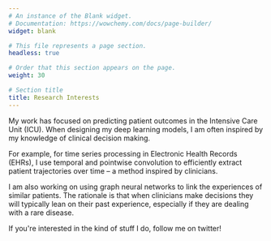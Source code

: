 ```yaml
---
# An instance of the Blank widget.
# Documentation: https://wowchemy.com/docs/page-builder/
widget: blank

# This file represents a page section.
headless: true

# Order that this section appears on the page.
weight: 30

# Section title
title: Research Interests
---
```


My work has focused on predicting patient outcomes in the Intensive Care Unit (ICU). When designing my deep learning models, I am often inspired by my knowledge of clinical decision making.

For example, for time series processing in Electronic Health Records (EHRs), I use temporal and pointwise convolution to efficiently extract patient trajectories over time – a method inspired by clinicians.

I am also working on using graph neural networks to link the experiences of similar patients. The rationale is that when clinicians make decisions they will typically lean on their past experience, especially if they are dealing with a rare disease.

If you're interested in the kind of stuff I do, follow me on twitter!

<script src="https://apps.elfsight.com/p/platform.js" defer></script>
<div class="elfsight-app-5f8d77a1-c160-4d75-a780-a73ffb99060e"></div>
